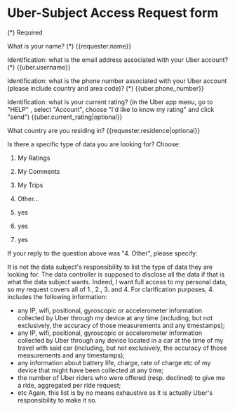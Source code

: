 Uber-Subject Access Request form
================================

(*) Required

What is your name? (*)
{{requester.name}}

Identification: what is the email address associated with your Uber account? (*)
{{uber.username}}

Identification: what is the phone number associated with your Uber account (please include country and area code)? (*)
{{uber.phone_number}}

Identification: what is your current rating? (in the Uber app menu, go to "HELP" , select "Account", choose "I'd like to know my rating" and click "send")
{{uber.current_rating|optional}}

What country are you residing in?
{{requester.residence|optional}}

Is there a specific type of data you are looking for? Choose:

1. My Ratings
2. My Comments
3. My Trips
4. Other...

1. yes
2. yes
3. yes

If your reply to the question above was "4. Other", please specify:

It is not the data subject's responsibility to list the type of data they are looking for. The data controller is supposed to disclose all the data if that is what the data subject wants. Indeed, I want full access to my personal data, so my request covers all of 1., 2., 3. and 4. For clarification purposes, 4. includes the following information: 
 - any IP, wifi, positional, gyroscopic or accelerometer information collected by Uber through my device at any time (including, but not exclusively, the accuracy of those measurements and any timestamps); 
 - any IP, wifi, positional, gyroscopic or accelerometer information collected by Uber through any device located in a car at the time of my travel with said car (including, but not exclusively, the accuracy of those measurements and any timestamps); 
 - any information about battery life, charge, rate of charge etc of my device that might have been collected at any time; 
 - the number of Uber riders who were offered (resp. declined) to give me a ride, aggregated per ride request; 
 - etc
Again, this list is by no means exhaustive as it is actually Uber's responsibility to make it so. 

